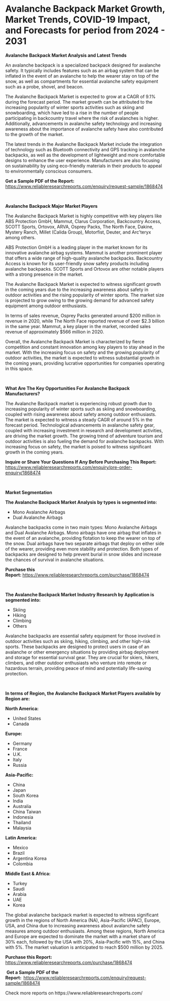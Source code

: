 <p><h1>Avalanche Backpack Market Growth, Market Trends, COVID-19 Impact, and Forecasts for period from 2024 - 2031</h1></p><p><strong>Avalanche Backpack Market Analysis and Latest Trends</strong></p>
<p><p>An avalanche backpack is a specialized backpack designed for avalanche safety. It typically includes features such as an airbag system that can be inflated in the event of an avalanche to help the wearer stay on top of the snow, as well as compartments for essential avalanche safety equipment such as a probe, shovel, and beacon.</p><p>The Avalanche Backpack Market is expected to grow at a CAGR of 9.1% during the forecast period. The market growth can be attributed to the increasing popularity of winter sports activities such as skiing and snowboarding, which have led to a rise in the number of people participating in backcountry travel where the risk of avalanches is higher. Additionally, advancements in avalanche safety technology and increasing awareness about the importance of avalanche safety have also contributed to the growth of the market.</p><p>The latest trends in the Avalanche Backpack Market include the integration of technology such as Bluetooth connectivity and GPS tracking in avalanche backpacks, as well as the development of lightweight and more comfortable designs to enhance the user experience. Manufacturers are also focusing on sustainability by using eco-friendly materials in their products to appeal to environmentally conscious consumers.</p></p>
<p><strong>Get a Sample PDF of the Report:&nbsp;</strong> <a href="https://www.reliableresearchreports.com/enquiry/request-sample/1868474">https://www.reliableresearchreports.com/enquiry/request-sample/1868474</a></p>
<p>&nbsp;</p>
<p><strong>Avalanche Backpack Major Market Players</strong></p>
<p><p>The Avalanche Backpack Market is highly competitive with key players like ABS Protection GmbH, Mammut, Clarus Corporation, Backcountry Access, SCOTT Sports, Ortovox, ARVA, Osprey Packs, The North Face, Dakine, Mystery Ranch, Millet (Calida Group), Motorfist, Deuter, and Arc'teryx among others.</p><p>ABS Protection GmbH is a leading player in the market known for its innovative avalanche airbag systems. Mammut is another prominent player that offers a wide range of high-quality avalanche backpacks. Backcountry Access is known for its user-friendly snow safety products including avalanche backpacks. SCOTT Sports and Ortovox are other notable players with a strong presence in the market.</p><p>The Avalanche Backpack Market is expected to witness significant growth in the coming years due to the increasing awareness about safety in outdoor activities and the rising popularity of winter sports. The market size is projected to grow owing to the growing demand for advanced safety equipment among outdoor enthusiasts.</p><p>In terms of sales revenue, Osprey Packs generated around $200 million in revenue in 2020, while The North Face reported revenue of over $2.3 billion in the same year. Mammut, a key player in the market, recorded sales revenue of approximately $566 million in 2020.</p><p>Overall, the Avalanche Backpack Market is characterized by fierce competition and constant innovation among key players to stay ahead in the market. With the increasing focus on safety and the growing popularity of outdoor activities, the market is expected to witness substantial growth in the coming years, providing lucrative opportunities for companies operating in this space.</p></p>
<p>&nbsp;</p>
<p><strong>What Are The Key Opportunities For Avalanche Backpack Manufacturers?</strong></p>
<p><p>The Avalanche Backpack market is experiencing robust growth due to increasing popularity of winter sports such as skiing and snowboarding, coupled with rising awareness about safety among outdoor enthusiasts. The market is expected to witness a steady CAGR of around 5% in the forecast period. Technological advancements in avalanche safety gear, coupled with increasing investment in research and development activities, are driving the market growth. The growing trend of adventure tourism and outdoor activities is also fueling the demand for avalanche backpacks. With increasing focus on safety, the market is poised to witness significant growth in the coming years.</p></p>
<p><strong>Inquire or Share Your Questions If Any Before Purchasing This Report:</strong> <a href="https://www.reliableresearchreports.com/enquiry/pre-order-enquiry/1868474">https://www.reliableresearchreports.com/enquiry/pre-order-enquiry/1868474</a></p>
<p>&nbsp;</p>
<p><strong>Market Segmentation</strong></p>
<p><strong>The Avalanche Backpack Market Analysis by types is segmented into:</strong></p>
<p><ul><li>Mono Avalanche Airbags</li><li>Dual Avalanche Airbags</li></ul></p>
<p><p>Avalanche backpacks come in two main types: Mono Avalanche Airbags and Dual Avalanche Airbags. Mono airbags have one airbag that inflates in the event of an avalanche, providing flotation to keep the wearer on top of the snow. Dual airbags have two separate airbags that deploy on either side of the wearer, providing even more stability and protection. Both types of backpacks are designed to help prevent burial in snow slides and increase the chances of survival in avalanche situations.</p></p>
<p><strong>Purchase this Report:&nbsp;</strong><a href="https://www.reliableresearchreports.com/purchase/1868474">https://www.reliableresearchreports.com/purchase/1868474</a></p>
<p>&nbsp;</p>
<p><strong>The Avalanche Backpack Market Industry Research by Application is segmented into:</strong></p>
<p><ul><li>Skiing</li><li>Hiking</li><li>Climbing</li><li>Others</li></ul></p>
<p><p>Avalanche backpacks are essential safety equipment for those involved in outdoor activities such as skiing, hiking, climbing, and other high-risk sports. These backpacks are designed to protect users in case of an avalanche or other emergency situations by providing airbag deployment and storage for essential survival gear. They are crucial for skiers, hikers, climbers, and other outdoor enthusiasts who venture into remote or hazardous terrain, providing peace of mind and potentially life-saving protection.</p></p>
<p>&nbsp;</p>
<p><strong>In terms of Region, the Avalanche Backpack Market Players available by Region are:</strong></p>
<p>
    <p> <strong> North America: </strong>
        <ul>
            <li>United States</li>
            <li>Canada</li>
        </ul>
        </p> 
    <p> <strong> Europe: </strong>
        <ul>
            <li>Germany</li>
            <li>France</li>
            <li>U.K.</li>
            <li>Italy</li>
            <li>Russia</li>
        </ul>
        </p> 
    <p> <strong> Asia-Pacific: </strong>
        <ul>
            <li>China</li>
            <li>Japan</li>
            <li>South Korea</li>
            <li>India</li>
            <li>Australia</li>
            <li>China Taiwan</li>
            <li>Indonesia</li>
            <li>Thailand</li>
            <li>Malaysia</li>
        </ul>
        </p> 
    <p> <strong> Latin America: </strong>
        <ul>
            <li>Mexico</li>
            <li>Brazil</li>
            <li>Argentina Korea</li>
            <li>Colombia</li>
        </ul>
        </p> 
    <p> <strong> Middle East & Africa: </strong>
        <ul>
            <li>Turkey</li>
            <li>Saudi</li>
            <li>Arabia</li>
            <li>UAE</li>
            <li>Korea</li>
        </ul>
    </p>
    </p>
<p><p>The global avalanche backpack market is expected to witness significant growth in the regions of North America (NA), Asia-Pacific (APAC), Europe, USA, and China due to increasing awareness about avalanche safety measures among outdoor enthusiasts. Among these regions, North America and Europe are expected to dominate the market with a market share of 30% each, followed by the USA with 20%, Asia-Pacific with 15%, and China with 5%. The market valuation is anticipated to reach $500 million by 2025.</p></p>
<p><strong>Purchase this Report: </strong><a href="https://www.reliableresearchreports.com/purchase/1868474">https://www.reliableresearchreports.com/purchase/1868474</a></p>
<p>&nbsp;<strong>Get a Sample PDF of the Report:&nbsp;&nbsp;</strong><a href="https://www.reliableresearchreports.com/enquiry/request-sample/1868474">https://www.reliableresearchreports.com/enquiry/request-sample/1868474</a></p>
<p><strong></strong></p>
<p>Check more reports on https://www.reliableresearchreports.com/</p>